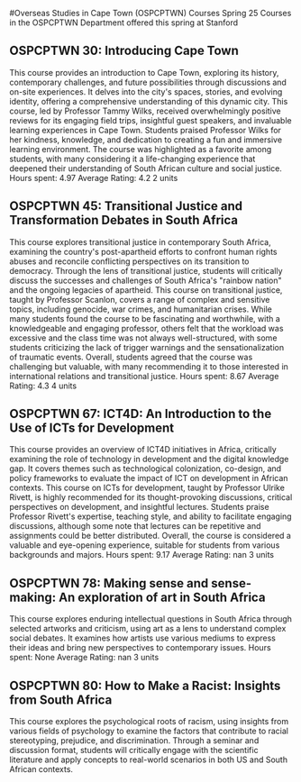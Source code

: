 #Overseas Studies in Cape Town (OSPCPTWN) Courses Spring 25
Courses in the OSPCPTWN Department offered this spring at Stanford
## OSPCPTWN 30: Introducing Cape Town
This course provides an introduction to Cape Town, exploring its history, contemporary challenges, and future possibilities through discussions and on-site experiences. It delves into the city's spaces, stories, and evolving identity, offering a comprehensive understanding of this dynamic city.
This course, led by Professor Tammy Wilks, received overwhelmingly positive reviews for its engaging field trips, insightful guest speakers, and invaluable learning experiences in Cape Town. Students praised Professor Wilks for her kindness, knowledge, and dedication to creating a fun and immersive learning environment. The course was highlighted as a favorite among students, with many considering it a life-changing experience that deepened their understanding of South African culture and social justice.
Hours spent: 4.97
Average Rating: 4.2
2 units
## OSPCPTWN 45: Transitional Justice and Transformation Debates in South Africa
This course explores transitional justice in contemporary South Africa, examining the country's post-apartheid efforts to confront human rights abuses and reconcile conflicting perspectives on its transition to democracy. Through the lens of transitional justice, students will critically discuss the successes and challenges of South Africa's "rainbow nation" and the ongoing legacies of apartheid.
This course on transitional justice, taught by Professor Scanlon, covers a range of complex and sensitive topics, including genocide, war crimes, and humanitarian crises. While many students found the course to be fascinating and worthwhile, with a knowledgeable and engaging professor, others felt that the workload was excessive and the class time was not always well-structured, with some students criticizing the lack of trigger warnings and the sensationalization of traumatic events. Overall, students agreed that the course was challenging but valuable, with many recommending it to those interested in international relations and transitional justice.
Hours spent: 8.67
Average Rating: 4.3
4 units
## OSPCPTWN 67: ICT4D: An Introduction to the Use of ICTs for Development
This course provides an overview of ICT4D initiatives in Africa, critically examining the role of technology in development and the digital knowledge gap. It covers themes such as technological colonization, co-design, and policy frameworks to evaluate the impact of ICT on development in African contexts.
This course on ICTs for development, taught by Professor Ulrike Rivett, is highly recommended for its thought-provoking discussions, critical perspectives on development, and insightful lectures. Students praise Professor Rivett's expertise, teaching style, and ability to facilitate engaging discussions, although some note that lectures can be repetitive and assignments could be better distributed. Overall, the course is considered a valuable and eye-opening experience, suitable for students from various backgrounds and majors.
Hours spent: 9.17
Average Rating: nan
3 units
## OSPCPTWN 78: Making sense and sense-making: An exploration of art in South Africa
This course explores enduring intellectual questions in South Africa through selected artworks and criticism, using art as a lens to understand complex social debates. It examines how artists use various mediums to express their ideas and bring new perspectives to contemporary issues.
Hours spent: None
Average Rating: nan
3 units
## OSPCPTWN 80: How to Make a Racist: Insights from South Africa
This course explores the psychological roots of racism, using insights from various fields of psychology to examine the factors that contribute to racial stereotyping, prejudice, and discrimination. Through a seminar and discussion format, students will critically engage with the scientific literature and apply concepts to real-world scenarios in both US and South African contexts.